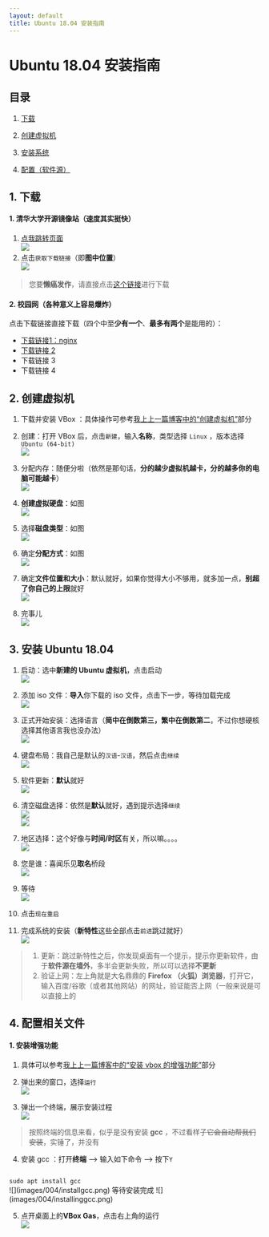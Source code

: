 ```yaml
---
layout: default
title: Ubuntu 18.04 安装指南
---
```

# Ubuntu 18.04 安装指南

## 目录

1. <a href="#dw">下载</a>

2. <a href="#creat">创建虚拟机</a>

3. <a href="#inst">安装系统</a>

4. <a href="#config">配置（软件源）</a>

## <a name="dw"></a>1. 下载

#### 1. 清华大学开源镜像站（速度其实挺快）

1. <a href="https://mirrors.tuna.tsinghua.edu.cn/" target="_blank">点我跳转页面</a>   
![](images/003/tuna.png)  
2. 点击`获取下载链接`（即**图中位置**）  
![](images/003/dwfromtuna.png)

> 您要**懒癌发作**，请直接点击<a href="https://mirrors.tuna.tsinghua.edu.cn/ubuntu-releases/bionic/ubuntu-18.04.1-desktop-amd64.iso">这个链接</a>进行下载

#### 2. 校园网（各种意义上容易爆炸）

点击下载链接直接下载（四个中至**少有一个**、**最多有两个**是能用的）：  
* <a href="http://172.18.40.92/ubuntu-18.04.1-desktop-amd64.iso">下载链接1：nginx</a >
* <a href="http://172.18.40.92:8080/ubuntu-18.04.1-desktop-amd64.iso">下载链接 2</a>
* 下载链接 3
* 下载链接 4

## <a name="creat"></a>2. 创建虚拟机

1. 下载并安装 VBox ：具体操作可参考<a href="https://fffengmjl.github.io/blog/002(forlab07#1" target="_blank">我上上一篇博客中的“创建虚拟机”</a>部分

2. 创建：打开 VBox 后，点击`新建`，输入**名称**，类型选择 `Linux` ，版本选择 `Ubuntu (64-bit)`  
![](images/004/creat.png)

3. 分配内存：随便分啦（依然是那句话，**分的越少虚拟机越卡，分的越多你的电脑可能越卡**）  
![](images/004/memory.png)

4. **创建虚拟硬盘**：如图  
![](images/004/creatdisk.png)

5. 选择**磁盘类型**：如图  
![](images/004/choosedisk.png)

5. 确定**分配方式**：如图  
![](images/004/asignmemory.png)

6. 确定**文件位置和大小**：默认就好，如果你觉得大小不够用，就多加一点，**别超了你自己的上限**就好  
![](images/004/confirmplace.png)

7. 完事儿  
![](images/004/finishcreat.png)

## <a name="inst"></a>3. 安装 Ubuntu 18.04

1. 启动：选中**新建的 Ubuntu 虚拟机**，点击启动  
![](images/004/openvm.png)

2. 添加 iso 文件：**导入**你下载的 iso 文件，点击下一步，等待加载完成  
![](images/004/addiso.png)

3. 正式开始安装：选择语言（**简中在倒数第三，繁中在倒数第二**，不过你想硬核选择其他语言我也没办法）  
![](images/004/chooselang.png)

4. 键盘布局：我自己是默认的`汉语`-`汉语`，然后点击`继续`  
![](images/004/kb.png)

5. 软件更新：**默认**就好  
![](images/004/chooseupdate.png)

6. 清空磁盘选择：依然是**默认**就好，遇到提示选择`继续`  
![](images/004/cleardisk.png)  
![](images/004/cldkwa.png)

7. 地区选择：这个好像与**时间/时区**有关，所以嘛。。。。  
![](images/004/chooseplace.png)

8. 您是谁：喜闻乐见**取名**桥段  
![](images/004/name.png)

9. 等待  
![](images/004/waiting.png)

10. 点击`现在重启`

11. 完成系统的安装（**新特性**这些全部点击`前进`跳过就好）  
![](images/004/finishinstalling.png)

> 1. 更新：跳过新特性之后，你发现桌面有一个提示，提示你更新软件，由于**软件源在墙外**，多半会更新失败，所以可以选择**不更新**  
> 2. 验证上网：左上角就是大名鼎鼎的 **Firefox （火狐）浏览器**，打开它，输入百度/谷歌（或者其他网站）的网址，验证能否上网（一般来说是可以直接上的

## <a name="config"></a>4. 配置相关文件

#### 1. 安装增强功能

1. 具体可以参考<a href="https://fffengmjl.github.io/blog/002(forlab07#5" target="_blank">我上上一篇博客中的“安装 vbox 的增强功能”</a>部分

2. 弹出来的窗口，选择`运行`  
![](images/004/installaugument.png)

3. 弹出一个终端，展示安装过程  
![](images/004/pleaseinstallgcc.png)
> 按照终端的信息来看，似乎是没有安装 **gcc** ，不过看样子<del>它会自动帮我们安装</del>，实锤了，并没有  

4. 安装 gcc ：打开**终端** --> 输入如下命令 --> 按下`Y`  
<code>
sudo apt install gcc
</code>
![](images/004/installgcc.png)  
等待安装完成  
![](images/004/installinggcc.png)  

5. 点开桌面上的**VBox Gas**，点击右上角的运行  
![](images/004/openGAS.png)